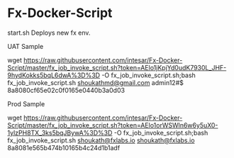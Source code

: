 # Fx-Docker-Script

start.sh
Deploys new fx env.

UAT Sample

wget https://raw.githubusercontent.com/intesar/Fx-Docker-Script/master/fx_job_invoke_script.sh?token=AElo1jKpjYd0udK7930L_JHF-9hydKokks5bqL6dwA%3D%3D -O fx_job_invoke_script.sh;bash fx_job_invoke_script.sh shoukathmd@gmail.com admin12#$ 8a8080cf65e02c0f0165e0440b3a0d03


Prod Sample

wget https://raw.githubusercontent.com/intesar/Fx-Docker-Script/master/fx_job_invoke_script.sh?token=AElo1orWSWln6w6y5uX0-1ylzPH8TX_3ks5bqJBywA%3D%3D -O fx_job_invoke_script.sh;bash fx_job_invoke_script.sh shoukath@fxlabs.io shoukath@fxlabs.io 8a8081e565b474b10165b4c24d1b1adf
